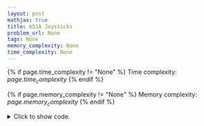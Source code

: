 ```yaml
---
layout: post
mathjax: true
title: 651A Joysticks
problem_url: None
tags: None
memory_complexity: None
time_complexity: None
---
```




{% if page.time_complexity != "None" %}
Time complexity: ${{ page.time_complexity }}$
{% endif %}

{% if page.memory_complexity != "None" %}
Memory complexity: ${{ page.memory_complexity }}$
{% endif %}

<details>
<summary>
<p style="display:inline">Click to show code.</p>
</summary>
```cpp
{% raw %}
using namespace std;
using ll = long long;
using ii = pair<int, int>;
using vi = vector<int>;
template <typename InputIterator,
          typename T = typename iterator_traits<InputIterator>::value_type>
void read_n(InputIterator it, int n)
{
    copy_n(istream_iterator<T>(cin), n, it);
}
template <typename InputIterator,
          typename T = typename iterator_traits<InputIterator>::value_type>
void write(InputIterator first, InputIterator last, const char *delim = "\n")
{
    copy(first, last, ostream_iterator<T>(cout, delim));
}
int main(void)
{
    ios::sync_with_stdio(false), cin.tie(NULL);
    int a1, a2;
    cin >> a1 >> a2;
    int t = 0;
    if (a1 < a2)
        swap(a1, a2);
    while (a1 != 0)
    {
        int delta = a1 % 2 == 0 ? (a1 - 1) / 2 : a1 / 2;
        if (delta == 0)
        {
            t += a1 == 2;
            break;
        }
        t += delta;
        a1 -= 2 * delta;
        a2 += delta;
        swap(a1, a2);
    }
    cout << t << endl;
    return 0;
}

{% endraw %}
```
</details>

